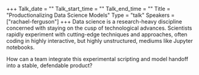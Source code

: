 +++
Talk_date = ""
Talk_start_time = ""
Talk_end_time = ""
Title = "Productionalizing Data Science Models"
Type = "talk"
Speakers = ["rachael-ferguson"]
+++
Data science is a research-heavy discipline concerned with staying on the cusp of technological advances. Scientists rapidly experiment with cutting-edge techniques and approaches, often coding in highly interactive, but highly unstructured, mediums like Jupyter notebooks.

How can a team integrate this experimental scripting and model handoff into a stable, defendable product?

